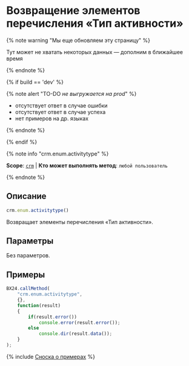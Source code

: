 # Возвращение элементов перечисления «Тип активности»

{% note warning "Мы еще обновляем эту страницу" %}

Тут может не хватать некоторых данных — дополним в ближайшее время

{% endnote %}

{% if build == 'dev' %}

{% note alert "TO-DO _не выгружается на prod_" %}

- отсутствует ответ в случае ошибки
- отсутствует ответ в случае успеха
- нет примеров на др. языках
  
{% endnote %}

{% endif %}

{% note info "crm.enum.activitytype" %}

**Scope**: [`crm`](../../../scopes/permissions.md) | **Кто может выполнять метод**: `любой пользователь`

{% endnote %}

## Описание

```js
crm.enum.activitytype()
```

Возвращает элементы перечисления «Тип активности».

## Параметры

Без параметров.

## Примеры

```javascript
BX24.callMethod(
    "crm.enum.activitytype",
    {},
    function(result)
    {
        if(result.error())
            console.error(result.error());
        else
            console.dir(result.data());
    }
);
```

{% include [Сноска о примерах](../../../../_includes/examples.md) %}

